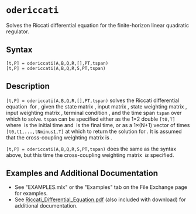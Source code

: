 # `odericcati`

Solves the Riccati differential equation for the finite-horizon linear quadratic regulator.


## Syntax

`[t,P] = odericcati(A,B,Q,R,[],PT,tspan)`\
`[t,P] = odericcati(A,B,Q,R,S,PT,tspan)`


## Description

`[t,P] = odericcati(A,B,Q,R,[],PT,tspan)` solves the Riccati differential equation <img src="https://latex.codecogs.com/svg.latex?\inline&space;\dot{\mathbf{P}}=-\left[\mathbf{A}^{T}\mathbf{P}+\mathbf{P}\mathbf{A}-(\mathbf{P}\mathbf{B}+\mathbf{S})\mathbf{R}^{-1}(\mathbf{B}^{T}\mathbf{P}+\mathbf{S}^{T})+\mathbf{Q}\right]" title="" /> for <img src="https://latex.codecogs.com/svg.latex?\inline&space;\mathbf{P}(t)\in\mathbb{R}^{{n}\times{n}}" title="" />, given the state matrix <img src="https://latex.codecogs.com/svg.latex?\inline&space;\mathbf{A}\in\mathbb{R}^{{n}\times{n}}" title="" />, input matrix <img src="https://latex.codecogs.com/svg.latex?\inline&space;\mathbf{B}\in\mathbb{R}^{{n}\times{m}}" title="" />, state weighting matrix <img src="https://latex.codecogs.com/svg.latex?\inline&space;\mathbf{Q}\in\mathbb{R}^{{n}\times{n}}" title="" />, input weighting matrix <img src="https://latex.codecogs.com/svg.latex?\inline&space;\mathbf{R}\in\mathbb{R}^{{m}\times{m}}" title="" />, terminal condition <img src="https://latex.codecogs.com/svg.latex?\inline&space;\mathbf{P}_{T}\in\mathbb{R}^{{n}\times{n}}" title="" />, and the time span `tspan` over which to solve. `tspan` can be specified either as the 1×2 double `[t0,T]` where <img src="https://latex.codecogs.com/svg.latex?\inline&space;t=t_{0}" title="" /> is the initial time and <img src="https://latex.codecogs.com/svg.latex?\inline&space;t=T" title="" /> is the final time, or as a 1×(N+1) vector of times `[t0,t1,...,tNminus1,T]` at which to return the solution for <img src="https://latex.codecogs.com/svg.latex?\inline&space;\mathbf{P}(t)" title="" />. It is assumed that the cross-coupling weighting matrix is <img src="https://latex.codecogs.com/svg.latex?\inline&space;\mathbf{S}=\mathbf{0}_{{n}\times{m}}" title="" />.

`[t,P] = odericcati(A,B,Q,R,S,PT,tspan)` does the same as the syntax above, but this time the cross-coupling weighting matrix <img src="https://latex.codecogs.com/svg.latex?\inline&space;\mathbf{S}\in\mathbb{R}^{{n}\times{m}}" title="" /> *is* specified.



## Examples and Additional Documentation

   - See "EXAMPLES.mlx" or the "Examples" tab on the File Exchange page for examples. 
   - See [Riccati_Differential_Equation.pdf](https://tamaskis.github.io/documentation/Riccati_Differential_Equation.pdf) (also included with download) for additional documentation.
